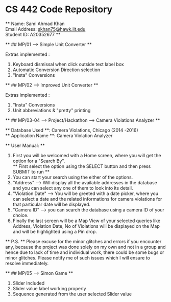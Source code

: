 # CS 442 Code Repository

 ** Name: Sami Ahmad Khan   
Email Address: skhan75@hawk.iit.edu  
Student ID: A20352677    **

** ## MP/01 --> Simple Unit Converter **

Extras implemented :      

1. Keyboard dismissal when click outside text label box   
2. Automatic Conversion Direction selection   
3. "Insta" Conversions

** ## MP/02 -->  Improved Unit Converter **

Extras implemented :

1. "Insta" Conversions
2. Unit abbreviations & "pretty" printing

** ## MP/03-04 --> Project/Hackathon --> Camera Violations Analyzer **

** Database Used **: Camera Violations, Chicago (2014 -2016)  
** Application Name **: Camera Violation Analyzer  

** User Manual: **

1. First you will be welcomed with a Home screen, where you will get the option for a "Search By".   
** First select the option using the SELECT button and then press SUBMIT to run **
2. You can start your search using the either of the options.
3. "Address" --> Will display all the available addresses in the database and you can select any one of them to look into its detail.
4. "Violation Date" --> You will be greeted with a date picker, where you can select a date and the related informations for camera violations for that particular date will be displayed.
5. "Camera ID" --> you can search the database using a camera ID of your choice.
6. Finally the last screen will be a Map View of your selected queries like Address, Violation Date, No of Violations will be displayed on the Map and will be highlighted using a Pin drop.

** P.S. ** Please excuse for the minor glitches and errors if you encounter any, because the project was done solely on my own and not in a group and hence due to lack of time and individual work, there could be some bugs or minor glitches. Please notify me of such issues which I will ensure to resolve immediately.

** ## MP/05 --> Simon Game **

1. Slider Included
2. Slider value label working properly
3. Sequence generated from the user selected Slider value